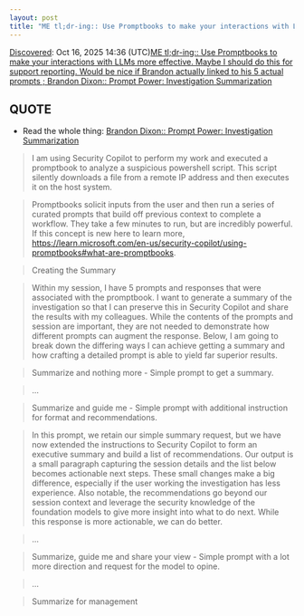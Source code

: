 ```yaml
---
layout: post
title: "ME tl;dr-ing:: Use Promptbooks to make your interactions with LLMs more effective. Maybe I should do this for support reporting. Would be nice if Brandon actually linked to his 5 actual  prompts ; Brandon Dixon:: Prompt Power: Investigation Summarization"
---
```

[Discovered](http://rolandtanglao.com/2020/07/29/p1-blogthis-checkvist-list-links-to-blog/): Oct 16, 2025 14:36 (UTC)[ME tl;dr-ing:: Use Promptbooks to make your interactions with LLMs more effective. Maybe I should do this for support reporting. Would be nice if Brandon actually linked to his 5 actual  prompts ; Brandon Dixon:: Prompt Power: Investigation Summarization](https://applied-gai-in-security.ghost.io/prompt-power-investigation-summarization/)

## QUOTE

* Read the whole thing: [Brandon Dixon:: Prompt Power: Investigation Summarization](https://applied-gai-in-security.ghost.io/prompt-power-investigation-summarization/)


>I am using Security Copilot to perform my work and executed a promptbook to analyze a suspicious powershell script. This script silently downloads a file from a remote IP address and then executes it on the host system.

>Promptbooks solicit inputs from the user and then run a series of curated prompts that build off previous context to complete a workflow. They take a few minutes to run, but are incredibly powerful. If this concept is new here to learn more, https://learn.microsoft.com/en-us/security-copilot/using-promptbooks#what-are-promptbooks.

>Creating the Summary

>Within my session, I have 5 prompts and responses that were associated with the promptbook. I want to generate a summary of the investigation so that I can preserve this in Security Copilot and share the results with my colleagues. While the contents of the prompts and session are important, they are not needed to demonstrate how different prompts can augment the response. Below, I am going to break down the differing ways I can achieve getting a summary and how crafting a detailed prompt is able to yield far superior results.

>Summarize and nothing more - Simple prompt to get a summary.

>...

> Summarize and guide me - Simple prompt with additional instruction for format and recommendations.

>In this prompt, we retain our simple summary request, but we have now extended the instructions to Security Copilot to form an executive summary and build a list of recommendations. Our output is a small paragraph capturing the session details and the list below becomes actionable next steps. These small changes make a big difference, especially if the user working the investigation has less experience. Also notable, the recommendations go beyond our session context and leverage the security knowledge of the foundation models to give more insight into what to do next. While this response is more actionable, we can do better.

>...

>Summarize, guide me and share your view - Simple prompt with a lot more direction and request for the model to opine.

>... 

>Summarize for management
